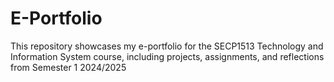 # E-Portfolio
This repository showcases my e-portfolio for the SECP1513 Technology and Information System course, including projects, assignments, and reflections from Semester 1 2024/2025
